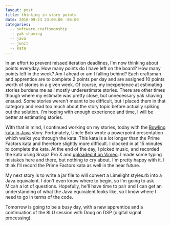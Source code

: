 ```yaml
---
layout: post
title: thinking in story points
date: 2010-09-23 23:00:00 -05:00
categories:
  -- software craftsmanship
  -- yak shaving
  -- java
  -- junit
  -- kata
---
```


In an effort to prevent missed iteration deadlines, I'm now thinking about points everyday.  How many points do I have left on the board?  How many points left in the week?  Am I ahead or am I falling behind?  Each craftsman and apprentice are to complete 2 points per day and are assigned 10 points worth of stories in a given week.  Of course, my inexperience at estimating stories burdens me as I mostly underestimate stories.  There are other times though where my estimate was pretty close, but unnecessary yak shaving ensued.  Some stories weren't meant to be difficult, but I placed them in that category and read too much about the story topic before actually spiking out the solution.  I'm hoping with enough experience and time, I will be better at estimating stories.

With that in mind, I continued working on my stories, today with the [Bowling kata in Java](http://butunclebob.com/ArticleS.UncleBob.TheBowlingGameKata) story.  Fortunately, Uncle Bob wrote a powerpoint presentation which walks you through the kata.  This kata is a lot longer than the Prime Factors kata and therefore slightly more difficult.  I clocked in at 15 minutes to complete the kata.  At the end of the day, I picked music, and recorded the kata using Snapz Pro X and [uploaded it on Vimeo](http://vimeo.com/15239027).  I made some typing mistakes here and there, but nothing to cry about.  I'm pretty happy with it.  I think I'll record the Prime Factors kata as well in the near future.

My next story is to write a jar file to will convert a Limelight styles.rb into a Java equivalent.  I don't even know where to begin, so I'm going to ask Micah a lot of questions.  Hopefully, he'll have time to pair and I can get an understanding of what the Java equivalent looks like, so I know where I need to go in terms of the code.

Tomorrow is going to be a busy day, with a new apprentice and a continuation of the 8LU session with Doug on DSP (digital signal processing).
